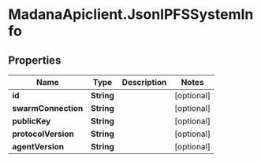 # MadanaApiclient.JsonIPFSSystemInfo

## Properties

Name | Type | Description | Notes
------------ | ------------- | ------------- | -------------
**id** | **String** |  | [optional] 
**swarmConnection** | **String** |  | [optional] 
**publicKey** | **String** |  | [optional] 
**protocolVersion** | **String** |  | [optional] 
**agentVersion** | **String** |  | [optional] 


